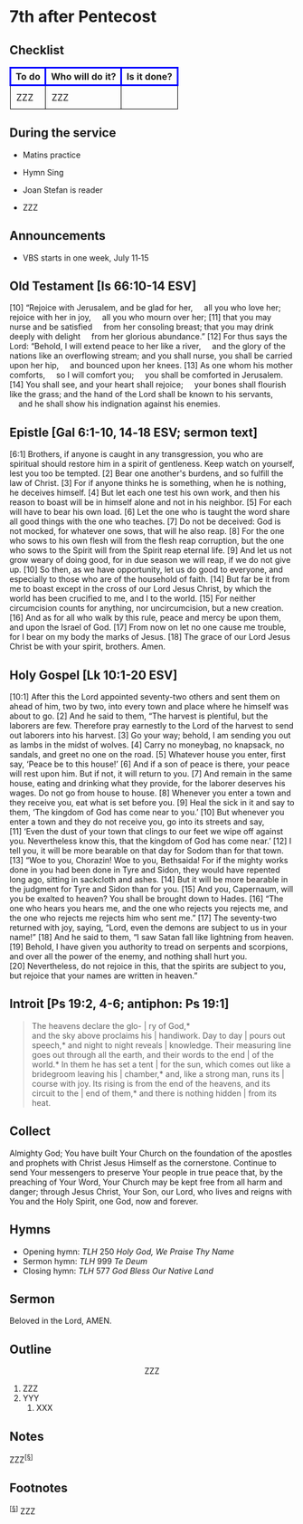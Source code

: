 <head>
<meta charset="utf-8">
<style>
th { text-align: center; font-weight: bold; vertical-align: baseline; border: 3px solid blue; }
td { border: 1px solid black; padding: 10px; }
.h { visibility: hidden; }
</style>
<title>sermon</title>
</head>

# 7th after Pentecost

## Checklist

<table>
<tr>
<th>To do</th><th>Who will do it?</th><th>Is it done?</th>
</tr>
<tr>
<td>ZZZ</td><td>ZZZ</td><td></td>
</tr>
</table>

## During the service

* Matins practice
* Hymn Sing
* Joan Stefan is reader

* ZZZ

## Announcements

* VBS starts in one week, July 11‑15

## Old Testament [Is 66:10-14 ESV]
[10] “Rejoice with Jerusalem, and be glad for her,
    all you who love her;
rejoice with her in joy,
    all you who mourn over her;
[11] that you may nurse and be satisfied
    from her consoling breast;
that you may drink deeply with delight
    from her glorious abundance.”
[12] For thus says the Lord:
“Behold, I will extend peace to her like a river,
    and the glory of the nations like an overflowing stream;
and you shall nurse, you shall be carried upon her hip,
    and bounced upon her knees.
[13] As one whom his mother comforts,
    so I will comfort you;
    you shall be comforted in Jerusalem.
[14] You shall see, and your heart shall rejoice;
    your bones shall flourish like the grass;
and the hand of the Lord shall be known to his servants,
    and he shall show his indignation against his enemies.


## Epistle [Gal 6:1-10, 14‑18 ESV; sermon text]
[6:1] Brothers, if anyone is caught in any transgression, you who are spiritual should restore him in a spirit of gentleness. Keep watch on yourself, lest you too be tempted. [2] Bear one another's burdens, and so fulfill the law of Christ. [3] For if anyone thinks he is something, when he is nothing, he deceives himself. [4] But let each one test his own work, and then his reason to boast will be in himself alone and not in his neighbor. [5] For each will have to bear his own load.
[6] Let the one who is taught the word share all good things with the one who teaches. [7] Do not be deceived: God is not mocked, for whatever one sows, that will he also reap. [8] For the one who sows to his own flesh will from the flesh reap corruption, but the one who sows to the Spirit will from the Spirit reap eternal life. [9] And let us not grow weary of doing good, for in due season we will reap, if we do not give up. [10] So then, as we have opportunity, let us do good to everyone, and especially to those who are of the household of faith.
[14] But far be it from me to boast except in the cross of our Lord Jesus Christ, by which the world has been crucified to me, and I to the world. [15] For neither circumcision counts for anything, nor uncircumcision, but a new creation. [16] And as for all who walk by this rule, peace and mercy be upon them, and upon the Israel of God.
[17] From now on let no one cause me trouble, for I bear on my body the marks of Jesus.
[18] The grace of our Lord Jesus Christ be with your spirit, brothers. Amen.


## Holy Gospel [Lk 10:1-20 ESV]
[10:1] After this the Lord appointed seventy-two others and sent them on ahead of him, two by two, into every town and place where he himself was about to go. [2] And he said to them, “The harvest is plentiful, but the laborers are few. Therefore pray earnestly to the Lord of the harvest to send out laborers into his harvest. [3] Go your way; behold, I am sending you out as lambs in the midst of wolves. [4] Carry no moneybag, no knapsack, no sandals, and greet no one on the road. [5] Whatever house you enter, first say, ‘Peace be to this house!’ [6] And if a son of peace is there, your peace will rest upon him. But if not, it will return to you. [7] And remain in the same house, eating and drinking what they provide, for the laborer deserves his wages. Do not go from house to house. [8] Whenever you enter a town and they receive you, eat what is set before you. [9] Heal the sick in it and say to them, ‘The kingdom of God has come near to you.’ [10] But whenever you enter a town and they do not receive you, go into its streets and say, [11] ‘Even the dust of your town that clings to our feet we wipe off against you. Nevertheless know this, that the kingdom of God has come near.’ [12] I tell you, it will be more bearable on that day for Sodom than for that town.
[13] “Woe to you, Chorazin! Woe to you, Bethsaida! For if the mighty works done in you had been done in Tyre and Sidon, they would have repented long ago, sitting in sackcloth and ashes. [14] But it will be more bearable in the judgment for Tyre and Sidon than for you. [15] And you, Capernaum, will you be exalted to heaven? You shall be brought down to Hades.
[16] “The one who hears you hears me, and the one who rejects you rejects me, and the one who rejects me rejects him who sent me.”
[17] The seventy-two returned with joy, saying, “Lord, even the demons are subject to us in your name!” [18] And he said to them, “I saw Satan fall like lightning from heaven. [19] Behold, I have given you authority to tread on serpents and scorpions, and over all the power of the enemy, and nothing shall hurt you. [20] Nevertheless, do not rejoice in this, that the spirits are subject to you, but rejoice that your names are written in heaven.”

## Introit [Ps 19:2, 4-6; antiphon: Ps 19:1]

> The heavens declare the glo- | ry of God,*  
> and the sky above proclaims his | handiwork. 
> Day to day | pours out speech,*
> and night to night reveals | knowledge.
> Their measuring line goes out through all the earth, and their words to the end | of the world.*
> In them he has set a tent | for the sun,
> which comes out like a bridegroom leaving his | chamber,*
> and, like a strong man, runs its | course with joy.
> Its rising is from the end of the heavens, and its circuit to the | end of them,*
> and there is nothing hidden | from its heat.


## Collect

Almighty God; You have built Your Church on the foundation of the apostles and prophets with Christ Jesus Himself as the cornerstone. Continue to send Your messengers to preserve Your people in true peace that, by the preaching of Your Word, Your Church may be kept free from all harm and danger;
through Jesus Christ, Your Son, our Lord, who lives and reigns with You and the Holy Spirit, one God, now and forever.

## Hymns

* Opening hymn: _TLH_ 250 _Holy God, We Praise Thy Name_
* Sermon hymn: _TLH_ 999 _Te Deum_
* Closing hymn: _TLH_ 577 _God Bless Our Native Land_ 

## Sermon

Beloved in the Lord, AMEN.

## Outline

<center>ZZZ</center>

1. ZZZ
1. YYY
    1. XXX

## Notes


ZZZ<sup>[<a name="id0002" href="#ftn.id0002">§</a>]</sup>

## Footnotes

<sup>[<a name="ftn.id0002" href="#id0002">§</a>]</sup>
ZZZ
